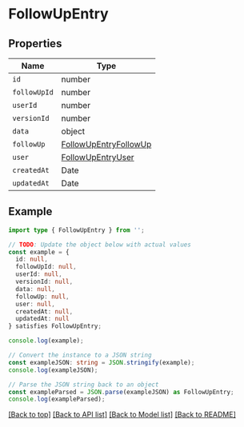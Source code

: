 # FollowUpEntry

## Properties

| Name         | Type                                              |
| ------------ | ------------------------------------------------- |
| `id`         | number                                            |
| `followUpId` | number                                            |
| `userId`     | number                                            |
| `versionId`  | number                                            |
| `data`       | object                                            |
| `followUp`   | [FollowUpEntryFollowUp](FollowUpEntryFollowUp.md) |
| `user`       | [FollowUpEntryUser](FollowUpEntryUser.md)         |
| `createdAt`  | Date                                              |
| `updatedAt`  | Date                                              |

## Example

```typescript
import type { FollowUpEntry } from '';

// TODO: Update the object below with actual values
const example = {
  id: null,
  followUpId: null,
  userId: null,
  versionId: null,
  data: null,
  followUp: null,
  user: null,
  createdAt: null,
  updatedAt: null
} satisfies FollowUpEntry;

console.log(example);

// Convert the instance to a JSON string
const exampleJSON: string = JSON.stringify(example);
console.log(exampleJSON);

// Parse the JSON string back to an object
const exampleParsed = JSON.parse(exampleJSON) as FollowUpEntry;
console.log(exampleParsed);
```

[[Back to top]](#) [[Back to API list]](../README.md#api-endpoints) [[Back to Model list]](../README.md#models) [[Back to README]](../README.md)

